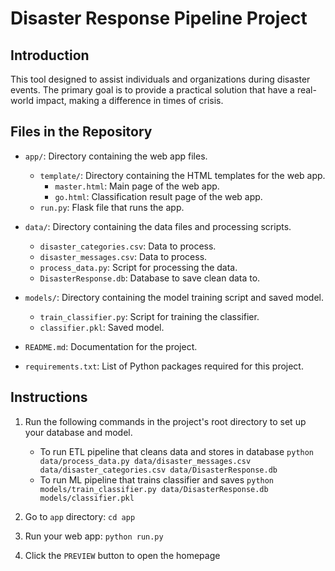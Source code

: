 # Disaster Response Pipeline Project

## Introduction

This tool designed to assist individuals and organizations during disaster events.
The primary goal is to provide a practical solution that have a real-world impact, making a difference in times of crisis.

## Files in the Repository

- `app/`: Directory containing the web app files.
  - `template/`: Directory containing the HTML templates for the web app.
    - `master.html`: Main page of the web app.
    - `go.html`: Classification result page of the web app.
  - `run.py`: Flask file that runs the app.

- `data/`: Directory containing the data files and processing scripts.
  - `disaster_categories.csv`: Data to process.
  - `disaster_messages.csv`: Data to process.
  - `process_data.py`: Script for processing the data.
  - `DisasterResponse.db`: Database to save clean data to.

- `models/`: Directory containing the model training script and saved model.
  - `train_classifier.py`: Script for training the classifier.
  - `classifier.pkl`: Saved model.

- `README.md`: Documentation for the project.
- `requirements.txt`: List of Python packages required for this project.

## Instructions
1. Run the following commands in the project's root directory to set up your database and model.

    - To run ETL pipeline that cleans data and stores in database
        `python data/process_data.py data/disaster_messages.csv data/disaster_categories.csv data/DisasterResponse.db`
    - To run ML pipeline that trains classifier and saves
        `python models/train_classifier.py data/DisasterResponse.db models/classifier.pkl`

2. Go to `app` directory: `cd app`

3. Run your web app: `python run.py`

4. Click the `PREVIEW` button to open the homepage
